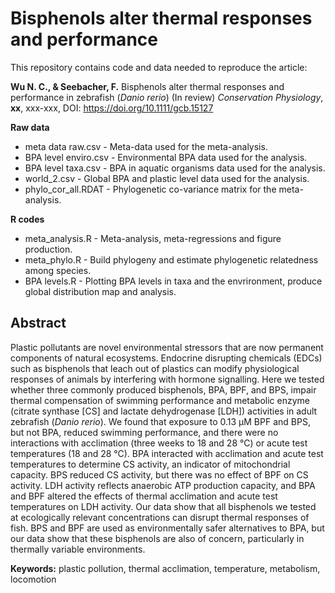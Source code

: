 # Bisphenols alter thermal responses and performance 

This repository contains code and data needed to reproduce the article:

**Wu N. C., & Seebacher, F.** Bisphenols alter thermal responses and performance in zebrafish (*Danio rerio*) (In review) *Conservation Physiology*, **xx**, xxx-xxx, DOI: https://doi.org/10.1111/gcb.15127

**Raw data**
- meta data raw.csv    - Meta-data used for the meta-analysis.
- BPA level enviro.csv - Environmental BPA data used for the analysis.
- BPA level taxa.csv   - BPA in aquatic organisms data used for the analysis.
- world_2.csv          - Global BPA and plastic level data used for the analysis.
- phylo_cor_all.RDAT   - Phylogenetic co-variance matrix for the meta-analysis.

**R codes**
- meta_analysis.R      - Meta-analysis, meta-regressions and figure production.
- meta_phylo.R         - Build phylogeny and estimate phylogenetic relatedness among species.
- BPA levels.R         - Plotting BPA levels in taxa and the envrironment, produce global distribution map and analysis.

## Abstract
Plastic pollutants are novel environmental stressors that are now permanent components of natural ecosystems. Endocrine disrupting chemicals (EDCs) such as bisphenols that leach out of plastics can modify physiological responses of animals by interfering with hormone signalling. Here we tested whether three commonly produced bisphenols, BPA, BPF, and BPS, impair thermal compensation of swimming performance and metabolic enzyme (citrate synthase [CS] and lactate dehydrogenase [LDH]) activities in adult zebrafish (*Danio rerio*). We found that exposure to 0.13 µM BPF and BPS, but not BPA, reduced swimming performance, and there were no interactions with acclimation (three weeks to 18 and 28 °C) or acute test temperatures (18 and 28 °C). BPA interacted with acclimation and acute test temperatures to determine CS activity, an indicator of mitochondrial capacity. BPS reduced CS activity, but there was no effect of BPF on CS activity. LDH activity reflects anaerobic ATP production capacity, and BPA and BPF altered the effects of thermal acclimation and acute test temperatures on LDH activity. Our data show that all bisphenols we tested at ecologically relevant concentrations can disrupt thermal responses of fish. BPS and BPF are used as environmentally safer alternatives to BPA, but our data show that these bisphenols are also of concern, particularly in thermally variable environments.

**Keywords:** plastic pollution, thermal acclimation, temperature, metabolism, locomotion

